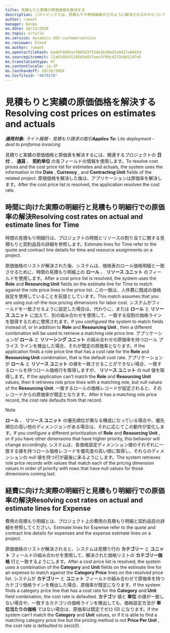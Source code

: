 ```yaml
---
title: 見積もりと実績の原価価格を解決する
description: このトピックでは、見積もりや原価価格がどのように解決されるのかについて説明します。
author: rumant
manager: Annbe
ms.date: 10/13/2020
ms.topic: article
ms.service: dynamics-365-customerservice
ms.reviewer: kfend
ms.author: rumant
ms.openlocfilehash: bad8f4b95ac5803d3f334e1b306d2a9d27a6645d
ms.sourcegitcommit: 11a61db54119503e82faec5f99c4273e8d1247e5
ms.translationtype: HT
ms.contentlocale: ja-JP
ms.lasthandoff: 10/16/2020
ms.locfileid: "4079178"
---
```

# <a name="resolving-cost-prices-on-estimates-and-actuals"></a><span data-ttu-id="fdde4-103">見積もりと実績の原価価格を解決する</span><span class="sxs-lookup"><span data-stu-id="fdde4-103">Resolving cost prices on estimates and actuals</span></span>

<span data-ttu-id="fdde4-104">_**適用対象:** ライト展開 - 見積もり請求の取引_</span><span class="sxs-lookup"><span data-stu-id="fdde4-104">_**Applies To:** Lite deployment - deal to proforma invoicing_</span></span>

<span data-ttu-id="fdde4-105">見積りと実績の原価価格と原価表を解決するには、関連するプロジェクトの **日付** 、 **通貨** 、 **契約単位** の各フィールドの情報を使用します。</span><span class="sxs-lookup"><span data-stu-id="fdde4-105">To resolve cost prices and the cost price list for estimates and actuals, the system uses the information in the **Date** , **Currency** , and **Contracting Unit** fields of the related project.</span></span> <span data-ttu-id="fdde4-106">原価価格を解決した後は、アプリケーションは原価率を解決します。</span><span class="sxs-lookup"><span data-stu-id="fdde4-106">After the cost price list is resolved, the application resolves the cost rate.</span></span>

## <a name="resolving-cost-rates-on-actual-and-estimate-lines-for-time"></a><span data-ttu-id="fdde4-107">時間に向けた実際の明細行と見積もり明細行での原価率の解決</span><span class="sxs-lookup"><span data-stu-id="fdde4-107">Resolving cost rates on actual and estimate lines for Time</span></span>

<span data-ttu-id="fdde4-108">時間の見積もり明細行は、プロジェクトの時間とリソースの割り当てに関する見積もりと契約品目の詳細を参照します。</span><span class="sxs-lookup"><span data-stu-id="fdde4-108">Estimate lines for Time refer to the quote and contract line details for time and resource assignments on a project.</span></span>

<span data-ttu-id="fdde4-109">原価価格のリストが解決された後、システムは、価格表のロール価格明細と一致させるために、時間の見積もり明細上の **ロール** 、 **リソース ユニット** のフィールドを使用します。</span><span class="sxs-lookup"><span data-stu-id="fdde4-109">After a cost price list is resolved, the system uses the **Role** and **Resourcing Unit** fields on the estimate line for Time to match against the role price lines in the price list.</span></span> <span data-ttu-id="fdde4-110">この一致は、人件費に既成の価格設定を使用していることを前提としています。</span><span class="sxs-lookup"><span data-stu-id="fdde4-110">This match assumes that you are using out-of-the-box pricing dimensions for labor cost.</span></span> <span data-ttu-id="fdde4-111">システムがフィールドを一致させるように設定した場合は、代わりに、または **ロール** と **リソース ユニット** に加えて、別の組み合わせを使用して、一致する役割の価格ラインを取得するために使用されます。</span><span class="sxs-lookup"><span data-stu-id="fdde4-111">If you configured the system to match fields instead of, or in addition to **Role** and **Resourcing Unit** , then a different combination will be used to retrieve a matching role price line.</span></span> <span data-ttu-id="fdde4-112">アプリケーションが **ロール** と **リソーシング ユニット** の組み合わせの原価率を持つロール プライス ラインを検出した場合、それが既定の原価率となります。</span><span class="sxs-lookup"><span data-stu-id="fdde4-112">If the application finds a role price line that has a cost rate for the **Role** and **Resourcing Unit** combination, that is the default cost rate.</span></span> <span data-ttu-id="fdde4-113">アプリケーションが **ロール** と **リソース ユニット** の値を一致させることができない場合、一致するロールを持つロール価格行を取得しますが、 **リソース ユニット** の null 値を取得します。</span><span class="sxs-lookup"><span data-stu-id="fdde4-113">If the application can't match the **Role** and **Resourcing Unit** values, then it retrieves role price lines with a matching role, but null values of the **Resourcing Unit**.</span></span> <span data-ttu-id="fdde4-114">一致するロールの価格レコードが設定されると、そのレコードからの原価率が既定となります。</span><span class="sxs-lookup"><span data-stu-id="fdde4-114">After it has a matching role price record, the cost rate defaults from that record.</span></span> 

> [!NOTE]
> <span data-ttu-id="fdde4-115">**ロール** 、 **リソース ユニット** の優先順位が異なる構成になっている場合や、優先順位の高い他のディメンジョンがある場合は、それに応じてこの動作が変化します。</span><span class="sxs-lookup"><span data-stu-id="fdde4-115">If you configure a different prioritization of **Role** and **Resourcing Unit** , or if you have other dimensions that have higher priority, this behavior will change accordingly.</span></span> <span data-ttu-id="fdde4-116">システムは、各価格設定ディメンション値のそれぞれに一致する値を持つロール価格レコードを優先度の高い順に取得し、それらのディメンションの null 値を持つ行が最後に来るようにします。</span><span class="sxs-lookup"><span data-stu-id="fdde4-116">The system retrieves role price records with values that match each of the pricing dimension values in order of priority with rows that have null values for those dimensions coming last.</span></span>

## <a name="resolving-cost-rates-on-actual-and-estimate-lines-for-expense"></a><span data-ttu-id="fdde4-117">経費に向けた実際の明細行と見積もり明細行での原価率の解決</span><span class="sxs-lookup"><span data-stu-id="fdde4-117">Resolving cost rates on actual and estimate lines for Expense</span></span>

<span data-ttu-id="fdde4-118">費用の見積もり明細とは、プロジェクト上の費用の見積もり明細と契約品目の詳細を参照してください。</span><span class="sxs-lookup"><span data-stu-id="fdde4-118">Estimate lines for Expense refer to the quote and contract line details for expenses and the expense estimate lines on a project.</span></span>

<span data-ttu-id="fdde4-119">原価価格のリストが解決されると、システムは見積り行の **カテゴリー** と **ユニット** フィールドの組み合わせを使用して、解決された価格リストの **カテゴリー価格** 行と一致するようにします。</span><span class="sxs-lookup"><span data-stu-id="fdde4-119">After a cost price list is resolved, the system uses a combination of the **Category** and **Unit** fields on the estimate line for an expense to match against the **Category Price** lines on the resolved price list.</span></span> <span data-ttu-id="fdde4-120">システムが **カテゴリー** と **ユニット** フィールドの組み合わせで原価率を持つカテゴリ価格ラインを検出した場合、原価率が既定になります。</span><span class="sxs-lookup"><span data-stu-id="fdde4-120">If the system finds a category price line that has a cost rate for the **Category** and **Unit** field combination, the cost rate is defaulted.</span></span> <span data-ttu-id="fdde4-121">**カテゴリ** 値と **単位** の値が一致しない場合や、一致するカテゴリの価格ラインを検出しても、価格設定方法が **単位当たりの価格** ではない場合は、原価率は既定でゼロ (0) になります。</span><span class="sxs-lookup"><span data-stu-id="fdde4-121">If the system can't match the **Category** and **Unit** values, or if it is able to find a matching category price line but the pricing method is not **Price Per Unit** , the cost rate is defaulted to zero(0).</span></span>
